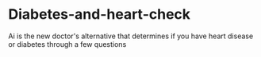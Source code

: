 # Diabetes-and-heart-check
Ai is the new doctor's alternative that determines if you have heart disease or diabetes through a few questions
